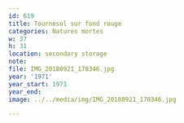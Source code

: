 ```yaml
---
id: 619
title: Tournesol sur fond rouge
categories: Natures mortes
w: 37
h: 31
location: secondary storage
note:
file: IMG_20180921_170346.jpg
year: '1971'
year_start: 1971
year_end:
image: ../../media/img/IMG_20180921_170346.jpg

---
```


